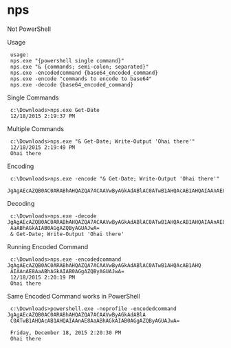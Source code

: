 # nps
Not PowerShell

Usage
```c:\Downloads>nps.exe
 usage:
 nps.exe "{powershell single command}"
 nps.exe "& {commands; semi-colon; separated}"
 nps.exe -encodedcommand {base64_encoded_command}
 nps.exe -encode "commands to encode to base64"
 nps.exe -decode {base64_encoded_command}
```

Single Commands
```
 c:\Downloads>nps.exe Get-Date
 12/18/2015 2:19:37 PM
```

Multiple Commands 
```
 c:\Downloads>nps.exe "& Get-Date; Write-Output 'Ohai there'"
 12/18/2015 2:19:49 PM
 Ohai there
```

Encoding
```
 c:\Downloads>nps.exe -encode "& Get-Date; Write-Output 'Ohai there'"
 JgAgAEcAZQB0AC0ARABhAHQAZQA7ACAAVwByAGkAdABlAC0ATwB1AHQAcAB1AHQAIAAnAE8AaABhAGkAIAB0AGgAZQByAGUAJwA=
```

Decoding
```
 c:\Downloads>nps.exe -decode JgAgAEcAZQB0AC0ARABhAHQAZQA7ACAAVwByAGkAdABlAC0ATwB1AHQAcAB1AHQAIAAnAE8
 AaABhAGkAIAB0AGgAZQByAGUAJwA=
 & Get-Date; Write-Output 'Ohai there'
```

Running Encoded Command
```
 c:\Downloads>nps.exe -encodedcommand JgAgAEcAZQB0AC0ARABhAHQAZQA7ACAAVwByAGkAdABlAC0ATwB1AHQAcAB1AHQ
 AIAAnAE8AaABhAGkAIAB0AGgAZQByAGUAJwA=
 12/18/2015 2:20:19 PM
 Ohai there
```

Same Encoded Command works in PowerShell
```
 c:\Downloads>powershell.exe -noprofile -encodedcommand JgAgAEcAZQB0AC0ARABhAHQAZQA7ACAAVwByAGkAdABlA
 C0ATwB1AHQAcAB1AHQAIAAnAE8AaABhAGkAIAB0AGgAZQByAGUAJwA=

 Friday, December 18, 2015 2:20:30 PM
 Ohai there
```
